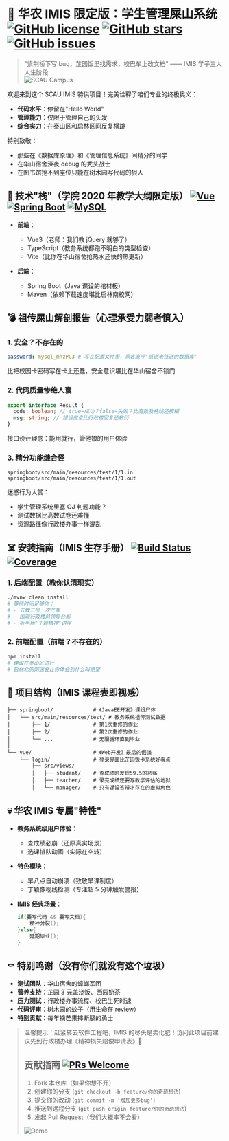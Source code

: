 # 🤬 华农 IMIS 限定版：学生管理屎山系统 [![GitHub license](https://img.shields.io/badge/license-祖传代码-red.svg)](https://github.com/SCAU-IMIS/ShitMountain) [![GitHub stars](https://img.shields.io/github/stars/SCAU-IMIS/ShitMountain)](https://github.com/SCAU-IMIS/ShitMountain/stargazers) [![GitHub issues](https://img.shields.io/github/issues/SCAU-IMIS/ShitMountain)](https://github.com/SCAU-IMIS/ShitMountain/issues)

> "紫荆桥下写 bug，芷园饭里找需求，校巴车上改文档" —— IMIS 学子三大人生阶段  
> ![SCAU Campus](https://via.placeholder.com/800x400.png?text=华农IMIS特供屎山系统截图)

欢迎来到这个 SCAU IMIS 特供项目！完美诠释了咱们专业的终极奥义：

- **代码水平**：停留在"Hello World"
- **管理能力**：仅限于管理自己的头发
- **综合实力**：在泰山区和启林区间反复横跳

特别致敬：

- 那些在《数据库原理》和《管理信息系统》间精分的同学
- 在华山宿舍深夜 debug 的秃头战士
- 在图书馆抢不到座位只能在树木园写代码的狠人

## 💩 技术"栈"（学院 2020 年教学大纲限定版） [![Vue](https://img.shields.io/badge/Vue-3.4.15-brightgreen)](https://vuejs.org/) [![Spring Boot](https://img.shields.io/badge/Spring%20Boot-祖传版本-yellowgreen)](https://spring.io/) [![MySQL](https://img.shields.io/badge/MySQL-密码裸奔-red)](https://www.mysql.com/)

- **前端**：

  - Vue3（老师：我们教 jQuery 就够了）
  - TypeScript（教务系统都跑不明白的类型检查）
  - Vite（比你在华山宿舍抢热水还快的热更新）

- **后端**：
  - Spring Boot（Java 课设的棺材板）
  - Maven（依赖下载速度堪比启林南校网）

## 💣 祖传屎山解剖报告（心理承受力弱者慎入）

### 1. 安全？不存在的

```yaml
password: mysql_mhzPC3 # 写在配置文件里，黑客直呼"感谢老铁送的数据库"
```

比把校园卡密码写在卡上还蠢，安全意识堪比在华山宿舍不锁门

### 2. 代码质量惨绝人寰

```ts
export interface Result {
  code: boolean; // true=成功？false=失败？比高数及格线还模糊
  msg: string; // 错误信息比行政楼回复还敷衍
}
```

接口设计理念：能用就行，管他娘的用户体验

### 3. 精分功能缝合怪

```
springboot/src/main/resources/test/1/1.in
springboot/src/main/resources/test/1/1.out
```

迷惑行为大赏：

- 学生管理系统里塞 OJ 判题功能？
- 测试数据比高数试卷还难懂
- 资源路径像行政楼办事一样混乱

## ☠️ 安装指南（IMIS 生存手册） [![Build Status](https://img.shields.io/badge/build-经常失败-red)](https://github.com/SCAU-IMIS/ShitMountain/actions) [![Coverage](https://img.shields.io/badge/coverage-0%25-lightgrey)](https://github.com/SCAU-IMIS/ShitMountain/actions)

### 1. 后端配置（教你认清现实）

```bash
./mvnw clean install
# 等待时间足够你：
# - 去教三捡一次芒果
# - 围观行政楼前领导合影
# - 听半场"丁颖精神"讲座
```

### 2. 前端配置（前端？不存在的）

```bash
npm install
# 建议在泰山区进行
# 启林北的网速会让你体会到什么叫绝望
```

## 🧩 项目结构（IMIS 课程表即视感）

```
├── springboot/             # 《JavaEE开发》课设尸体
│   └── src/main/resources/test/ # 教务系统祖传测试数据
│       ├── 1/              # 第1次重修的作业
│       ├── 2/              # 第2次重修的作业
│       └── ...             # 无限循环直到毕业
│
└── vue/                    # 《Web开发》最后的倔强
    └── login/              # 登录界面比芷园饭卡系统好看点
        ├── src/views/
        │   ├── student/    # 查成绩时发现59.5的悲痛
        │   ├── teacher/    # 录完成绩还要写教学评估的地狱
        │   └── manager/    # 只有课设答辩才存在的虚拟角色
```

## 💀 华农 IMIS 专属"特性"

- **教务系统级用户体验**：
  - 查成绩必崩（还原真实场景）
  - 选课排队动画（实际在空转）
- **特色模块**：
  - 早八点自动崩溃（致敬早课制度）
  - 丁颖像视线检测（专注超 5 分钟触发警报）
- **IMIS 经典场景**：

  ```java
  if(要写代码 && 要写文档){
      精神分裂();
  }else{
      延期毕业();
  }
  ```

## ⚰️ 特别鸣谢（没有你们就没有这个垃圾）

- **测试团队**：华山宿舍的蟑螂军团
- **营养支持**：芷园 3 元盖浇饭、西园奶茶
- **压力测试**：行政楼办事流程、校巴生死时速
- **代码评审**：树木园的蚊子（用生命在 review）
- **特别贡献**：每年摘芒果摔断腿的勇士

> 温馨提示：赶紧转去软件工程吧，IMIS 的尽头是卖化肥！访问此项目前建议先到行政楼办理《精神损失赔偿申请表》🐶
>
> ## 贡献指南 [![PRs Welcome](https://img.shields.io/badge/PRs-不欢迎-red)](https://github.com/SCAU-IMIS/ShitMountain/pulls)
>
> 1. Fork 本仓库（如果你想不开）
> 2. 创建你的分支 (`git checkout -b feature/你的奇葩想法`)
> 3. 提交你的改动 (`git commit -m '增加更多bug'`)
> 4. 推送到远程分支 (`git push origin feature/你的奇葩想法`)
> 5. 发起 Pull Request（我们大概率不会看）
>
> ![Demo](https://via.placeholder.com/600x300.png?text=系统运行效果图（其实根本跑不起来）)
